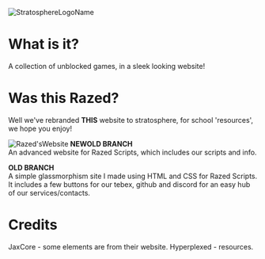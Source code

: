 ![StratosphereLogoName](https://user-images.githubusercontent.com/91488137/203864238-b2e05494-ffa6-4808-88c9-dbbef3315158.png)
# What is it?
A collection of unblocked games, in a sleek looking website!

# Was this Razed?
Well we've rebranded **THIS** website to stratosphere, for school 'resources', we hope you enjoy!

![Razed'sWebsite](https://user-images.githubusercontent.com/91488137/197419662-46801d5d-3ed0-45ec-b3b3-ab5af9b72052.png)
**NEWOLD BRANCH**\
An advanced website for Razed Scripts, which includes our scripts and info.

**OLD BRANCH**\
A simple glassmorphism site I made using HTML and CSS for Razed Scripts.\
It includes a few buttons for our tebex, github and discord for an easy hub of our services/contacts.

# Credits
JaxCore - some elements are from their website.
Hyperplexed - resources.
